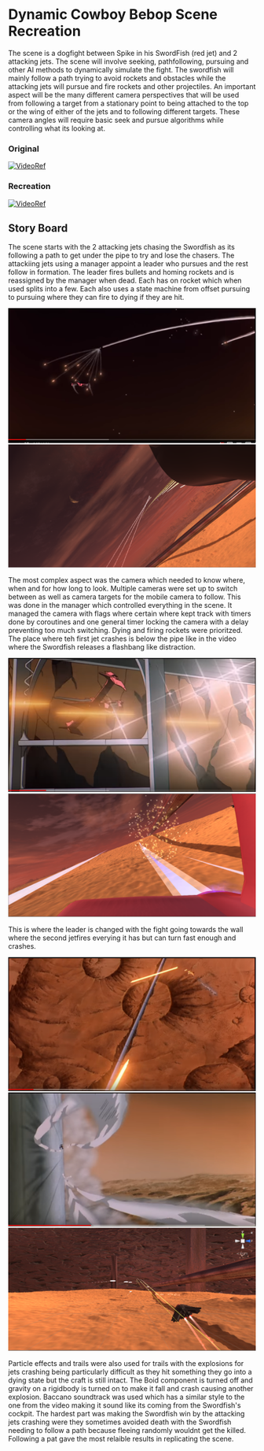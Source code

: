# Dynamic Cowboy Bebop Scene Recreation 

The scene is a dogfight between Spike in his SwordFish (red jet) and 2 attacking jets.
The scene will involve seeking, pathfollowing, pursuing and other AI methods to dynamically 
simulate the fight. The swordfish will mainly follow a path trying to avoid rockets and obstacles
while the attacking jets will pursue and fire rockets and other projectiles. An important aspect will be the many
different camera perspectives that will be used from following a target from a stationary point
to being attached to the top or the wing of either of the jets and to following different targets. 
These camera angles will require basic seek and pursue algorithms while controlling what its looking at. 

### Original
[![VideoRef](https://img.youtube.com/vi/N-nRnddi7Q8/0.jpg)](https://www.youtube.com/watch?v=N-nRnddi7Q8)

### Recreation
[![VideoRef](https://img.youtube.com/vi/iBngqs_3u_4/0.jpg)](https://www.youtube.com/watch?v=iBngqs_3u_4)

## Story Board

The scene starts with the 2 attacking jets chasing the Swordfish as its following a path to get under the pipe to try and lose the chasers. The attackiing jets using a manager appoint a leader who pursues and the rest follow in formation. The leader fires bullets and homing rockets and is reassigned by the manager when dead.
Each has on rocket which when used splits into a few. Each also uses a state machine from offset pursuing to pursuing where they can fire to dying if they are hit.

![ref5](https://github.com/Marcin7373/AI_Assignment/blob/master/StoryBoard/ref5.PNG?raw=true)
![fin1](https://github.com/Marcin7373/AI_Assignment/blob/master/StoryBoard/fin1.PNG?raw=true)  

The most complex aspect was the camera which needed to know where, when and for how long to look.
Multiple cameras were set up to switch between as well as camera targets for the mobile camera to follow.
This was done in the manager which controlled everything in the scene. It managed the camera with flags where 
certain where kept track with timers done by coroutines and one general timer locking the camera with a delay preventing too much switching. Dying and firing rockets were prioritzed. The place where teh first jet crashes is below the pipe like in the video where the 
Swordfish releases a flashbang like distraction.

![ref9](https://github.com/Marcin7373/AI_Assignment/blob/master/StoryBoard/ref9.PNG?raw=true)
![fin2](https://github.com/Marcin7373/AI_Assignment/blob/master/StoryBoard/fin2.PNG?raw=true) 

This is where the leader is changed with the fight going towards the wall where the second jetfires everying it has but can turn fast enough and crashes.

![ref7](https://github.com/Marcin7373/AI_Assignment/blob/master/StoryBoard/ref7.PNG?raw=true)
![ref15](https://github.com/Marcin7373/AI_Assignment/blob/master/StoryBoard/ref15.PNG?raw=true)
![fin3](https://github.com/Marcin7373/AI_Assignment/blob/master/StoryBoard/fin3.PNG?raw=true) 

Particle effects and trails were also used for trails with the explosions for jets crashing being particularly difficult as they hit something they go into a dying state but the craft is still intact. The Boid component is turned off and gravity on a rigidbody is turned on to make it fall and crash causing another explosion. Baccano soundtrack was used which has a similar style to the one from the video making it sound like its coming from the Swordfish's cockpit. The hardest part was making the Swordfish win by the attacking jets crashing were they sometimes avoided death with the Swordfish needing to follow a path because fleeing randomly wouldnt get the killed. Following a pat gave the most relaible results in replicating the scene.

